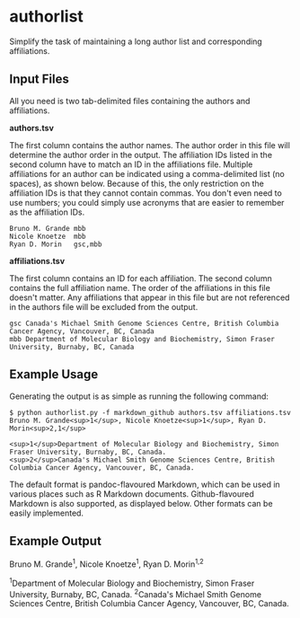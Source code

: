 # authorlist

Simplify the task of maintaining a long author list and corresponding affiliations.

## Input Files

All you need is two tab-delimited files containing the authors and affiliations.

**authors.tsv**

The first column contains the author names.
The author order in this file will determine the author order in the output.
The affiliation IDs listed in the second column have to match an ID in the affiliations file.
Multiple affiliations for an author can be indicated using a comma-delimited list (no spaces), as shown below.
Because of this, the only restriction on the affiliation IDs is that they cannot contain commas. 
You don't even need to use numbers; you could simply use acronyms that are easier to remember as the affiliation IDs.

```
Bruno M. Grande	mbb
Nicole Knoetze	mbb
Ryan D. Morin	gsc,mbb
```

**affiliations.tsv**

The first column contains an ID for each affiliation.
The second column contains the full affiliation name.
The order of the affiliations in this file doesn't matter.
Any affiliations that appear in this file but are not referenced in the authors file will be excluded from the output.

```
gsc	Canada's Michael Smith Genome Sciences Centre, British Columbia Cancer Agency, Vancouver, BC, Canada 
mbb	Department of Molecular Biology and Biochemistry, Simon Fraser University, Burnaby, BC, Canada 
```

## Example Usage

Generating the output is as simple as running the following command:

```
$ python authorlist.py -f markdown_github authors.tsv affiliations.tsv
Bruno M. Grande<sup>1</sup>, Nicole Knoetze<sup>1</sup>, Ryan D. Morin<sup>2,1</sup>

<sup>1</sup>Department of Molecular Biology and Biochemistry, Simon Fraser University, Burnaby, BC, Canada.
<sup>2</sup>Canada's Michael Smith Genome Sciences Centre, British Columbia Cancer Agency, Vancouver, BC, Canada.
```

The default format is pandoc-flavoured Markdown, which can be used in various places such as R Markdown documents.
Github-flavoured Markdown is also supported, as displayed below. 
Other formats can be easily implemented. 

## Example Output

Bruno M. Grande<sup>1</sup>, Nicole Knoetze<sup>1</sup>, Ryan D. Morin<sup>1,2</sup>

<sup>1</sup>Department of Molecular Biology and Biochemistry, Simon Fraser University, Burnaby, BC, Canada.
<sup>2</sup>Canada's Michael Smith Genome Sciences Centre, British Columbia Cancer Agency, Vancouver, BC, Canada.
